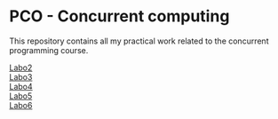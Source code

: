 # PCO - Concurrent computing

This repository contains all my practical work related to the concurrent programming course.

[Labo2](./Labo2) <br>
[Labo3](https://github.com/Rafou2898/PCO_labo3) <br>
[Labo4](https://github.com/Rafou2898/PCO_labo4/tree/master) <br>
[Labo5](https://github.com/Rafou2898/PCO_labo5/tree/main) <br>
[Labo6](https://github.com/Rafou2898/PCO_labo6) <br>
